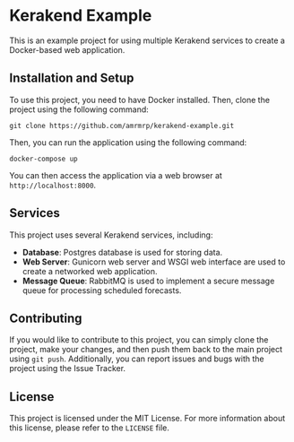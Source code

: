 # Kerakend Example

This is an example project for using multiple Kerakend services to create a Docker-based web application.

## Installation and Setup

To use this project, you need to have Docker installed. Then, clone the project using the following command:

```
git clone https://github.com/amrmrp/kerakend-example.git
```

Then, you can run the application using the following command:

```
docker-compose up
```

You can then access the application via a web browser at `http://localhost:8000`.

## Services

This project uses several Kerakend services, including:

- **Database**: Postgres database is used for storing data.
- **Web Server**: Gunicorn web server and WSGI web interface are used to create a networked web application.
- **Message Queue**: RabbitMQ is used to implement a secure message queue for processing scheduled forecasts.

## Contributing

If you would like to contribute to this project, you can simply clone the project, make your changes, and then push them back to the main project using `git push`. Additionally, you can report issues and bugs with the project using the Issue Tracker.

## License

This project is licensed under the MIT License. For more information about this license, please refer to the `LICENSE` file.
